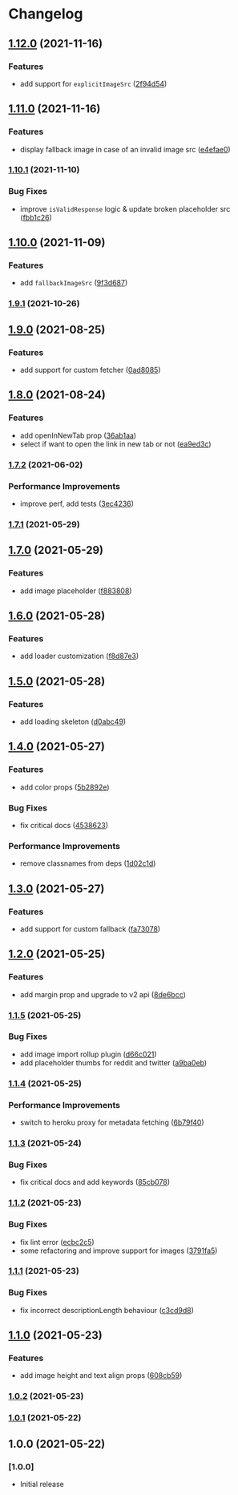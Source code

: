 # Changelog

## [1.12.0](https://github.com/dhaiwat10/react-link-preview/compare/v1.11.0...v1.12.0) (2021-11-16)


### Features

*  add support for `explicitImageSrc` ([2f94d54](https://github.com/dhaiwat10/react-link-preview/commit/2f94d5433e33d2ae6d8dcba2799776e25ba04663))

## [1.11.0](https://github.com/dhaiwat10/react-link-preview/compare/v1.10.1...v1.11.0) (2021-11-16)


### Features

* display fallback image in case of an invalid image src ([e4efae0](https://github.com/dhaiwat10/react-link-preview/commit/e4efae02c65d9314f580f604db7b62f62c272057))

### [1.10.1](https://github.com/dhaiwat10/react-link-preview/compare/v1.10.0...v1.10.1) (2021-11-10)


### Bug Fixes

* improve `isValidResponse` logic & update broken placeholder src ([fbb1c26](https://github.com/dhaiwat10/react-link-preview/commit/fbb1c2668c89398c52a33146b475198e05593267))

## [1.10.0](https://github.com/dhaiwat10/react-link-preview/compare/v1.9.1...v1.10.0) (2021-11-09)


### Features

* add `fallbackImageSrc` ([9f3d687](https://github.com/dhaiwat10/react-link-preview/commit/9f3d6879a6c3eb0b63fff23412c07203669e86a1))

### [1.9.1](https://github.com/dhaiwat10/react-link-preview/compare/v1.9.0...v1.9.1) (2021-10-26)

## [1.9.0](https://github.com/dhaiwat10/react-link-preview/compare/v1.8.0...v1.9.0) (2021-08-25)


### Features

* add support for custom fetcher ([0ad8085](https://github.com/dhaiwat10/react-link-preview/commit/0ad808533688b8cc0d6be34e887fb64faef0164f))

## [1.8.0](https://github.com/dhaiwat10/react-link-preview/compare/v1.7.2...v1.8.0) (2021-08-24)


### Features

* add openInNewTab prop ([36ab1aa](https://github.com/dhaiwat10/react-link-preview/commit/36ab1aad723c7f036bf8416fccd0df89245996f6))
* select if want to open the link in new tab or not ([ea9ed3c](https://github.com/dhaiwat10/react-link-preview/commit/ea9ed3ca443ccd489d1047e46818936789441b25))

### [1.7.2](https://github.com/dhaiwat10/react-link-preview/compare/v1.7.1...v1.7.2) (2021-06-02)


### Performance Improvements

* improve perf, add tests ([3ec4236](https://github.com/dhaiwat10/react-link-preview/commit/3ec42369ea9739afe978c254def661e3e62563ca))

### [1.7.1](https://github.com/dhaiwat10/react-link-preview/compare/v1.7.0...v1.7.1) (2021-05-29)

## [1.7.0](https://github.com/dhaiwat10/react-link-preview/compare/v1.6.0...v1.7.0) (2021-05-29)


### Features

* add image placeholder ([f883808](https://github.com/dhaiwat10/react-link-preview/commit/f883808e7e3a1920d7b7ae979a8e3fa7db42c775))

## [1.6.0](https://github.com/dhaiwat10/react-link-preview/compare/v1.5.0...v1.6.0) (2021-05-28)


### Features

* add loader customization ([f8d87e3](https://github.com/dhaiwat10/react-link-preview/commit/f8d87e3036841c0de275e9f8aa98f5b8ee8cb8a4))

## [1.5.0](https://github.com/dhaiwat10/react-link-preview/compare/v1.4.0...v1.5.0) (2021-05-28)


### Features

* add loading skeleton ([d0abc49](https://github.com/dhaiwat10/react-link-preview/commit/d0abc4971166f42b3e5a6a92d47e53b7d80528c7))

## [1.4.0](https://github.com/dhaiwat10/react-link-preview/compare/v1.3.0...v1.4.0) (2021-05-27)


### Features

* add color props ([5b2892e](https://github.com/dhaiwat10/react-link-preview/commit/5b2892e0a1f42150c8573afc1765c41310aede7b))


### Bug Fixes

* fix critical docs ([4538623](https://github.com/dhaiwat10/react-link-preview/commit/4538623d55af5a2c8990ebcbeac5713fd1f19564))


### Performance Improvements

* remove classnames from deps ([1d02c1d](https://github.com/dhaiwat10/react-link-preview/commit/1d02c1d8b97120b484f7505f56ffafd3df6cebf8))

## [1.3.0](https://github.com/dhaiwat10/react-link-preview/compare/v1.2.0...v1.3.0) (2021-05-27)


### Features

* add support for custom fallback ([fa73078](https://github.com/dhaiwat10/react-link-preview/commit/fa73078b4dfa4b16030eb011004e69ded27ca400))

## [1.2.0](https://github.com/dhaiwat10/react-link-preview/compare/v1.1.5...v1.2.0) (2021-05-25)


### Features

* add margin prop and upgrade to v2 api ([8de6bcc](https://github.com/dhaiwat10/react-link-preview/commit/8de6bcc051b1d1325b1d90e7e57ebfe7020a05d9))

### [1.1.5](https://github.com/dhaiwat10/react-link-preview/compare/v1.1.4...v1.1.5) (2021-05-25)


### Bug Fixes

* add image import rollup plugin ([d66c021](https://github.com/dhaiwat10/react-link-preview/commit/d66c0218c214be810f2806cba4fc28e1f52f4fb5))
* add placeholder thumbs for reddit and twitter ([a9ba0eb](https://github.com/dhaiwat10/react-link-preview/commit/a9ba0eb6858e864c0ef8c13ffb965caeca6e838c))

### [1.1.4](https://github.com/dhaiwat10/react-link-preview/compare/v1.1.3...v1.1.4) (2021-05-25)


### Performance Improvements

* switch to heroku proxy for metadata fetching ([6b79f40](https://github.com/dhaiwat10/react-link-preview/commit/6b79f40d322411a77fd72e5dcf70da794654450e))

### [1.1.3](https://github.com/dhaiwat10/react-link-preview/compare/v1.1.2...v1.1.3) (2021-05-24)


### Bug Fixes

* fix critical docs and add keywords ([85cb078](https://github.com/dhaiwat10/react-link-preview/commit/85cb078c5c8e1371baab82ba1e3e3c5b42ff0e49))

### [1.1.2](https://github.com/dhaiwat10/react-link-preview/compare/v1.1.1...v1.1.2) (2021-05-23)


### Bug Fixes

* fix lint error ([ecbc2c5](https://github.com/dhaiwat10/react-link-preview/commit/ecbc2c5eb154cc2ed2266027ac4052ff7d0d7161))
* some refactoring and improve support for images ([3791fa5](https://github.com/dhaiwat10/react-link-preview/commit/3791fa5f4fe09617b30bf533cd90851e2ca9bde8))

### [1.1.1](https://github.com/dhaiwat10/react-link-preview/compare/v1.1.0...v1.1.1) (2021-05-23)


### Bug Fixes

* fix incorrect descriptionLength behaviour ([c3cd9d8](https://github.com/dhaiwat10/react-link-preview/commit/c3cd9d8c4b6ae3e546be1405c4fd88312b1f0db7))

## [1.1.0](https://github.com/dhaiwat10/react-link-preview/compare/v1.0.2...v1.1.0) (2021-05-23)


### Features

* add image height and text align props ([608cb59](https://github.com/dhaiwat10/react-link-preview/commit/608cb590eb41de5d49276097171d66f1c5ea1c11))

### [1.0.2](https://github.com/dhaiwat10/react-link-preview/compare/v1.0.1...v1.0.2) (2021-05-23)

### [1.0.1](https://github.com/dhaiwat10/react-link-preview/compare/v1.0.0...v1.0.1) (2021-05-22)

## 1.0.0 (2021-05-22)

### [1.0.0]

- Initial release
